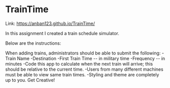 # TrainTime

Link:
https://anban123.github.io/TrainTime/

In this assignment I created a train schedule simulator.

Below are the instructions:

When adding trains, administrators should be able to submit the following:
-Train Name
-Destination 
-First Train Time -- in military time
-Frequency -- in minutes
-Code this app to calculate when the next train will arrive; this should be relative to the current time.
-Users from many different machines must be able to view same train times.
-Styling and theme are completely up to you. Get Creative!
